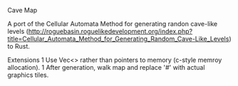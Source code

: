 Cave Map

A port of the Cellular Automata Method for generating randon cave-like levels (http://roguebasin.roguelikedevelopment.org/index.php?title=Cellular_Automata_Method_for_Generating_Random_Cave-Like_Levels) to Rust.

Extensions
1 Use Vec<> rather than pointers to memory (c-style memroy allocation).
1 After generation, walk map and replace '#' with actual graphics tiles.
